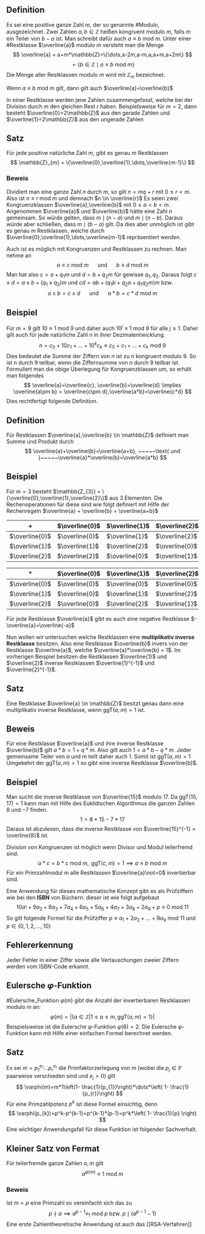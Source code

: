 ## Definition
Es sei eine positive ganze Zahl $m$, der so genannte #Modulo, ausgezeichnet. Zwei Zahlen $a,b \in \mathbb{Z}$ heißen kongruent modulo $m$, falls $m$ ein Teiler von $b-a$ ist. Man schreibt dafür auch $a \equiv b \text{ mod } m$. Unter einer #Restklasse $\overline{a}$ modulo $m$ versteht man die Menge
$$
\overline{a} = a+m*\mathbb{Z}=\{\dots,a-2m,a-m,a,a+m,a+2m\}
$$
$$
= \{b\in\mathbb{Z} \mid a \equiv b \text{ mod } m\}
$$
Die Menge aller Restklassen modulo $m$ wird mit $\mathbb{Z}_{m}$ bezeichnet.

Wenn $a \equiv b \text{ mod }m$ gilt, dann gilt auch $\overline{a}=\overline{b}$

In einer Restklasse werden jene Zahlen zusammengefasst, welche bei der Division durch $m$ den gleichen Rest $r$ haben. Beispielsweise für $m=2$, dann besteht $\overline{0}=2\mathbb{Z}$ aus den gerade Zahlen und $\overline{1}=2\mathbb{Z}$ aus den ungerade Zahlen

## Satz 
Für jede positive natürliche Zahl $m$, gibt es genau $m$ Restklassen
$$
\mathbb{Z}_{m} = \{\overline{0},\overline{1},\dots,\overline{m-1}\}
$$
### Beweis
Dividiert man eine ganze Zahl $n$ durch $m$, so gilt $n=mq+r$ mit $0\leq r<m$.
Also ist $n \equiv r \text{ mod }m$ und demnach $n \in \overline{r}$
Es seien zwei Kongruenzklassen $\overline{a},\overline{b}$ mit $0\leq a<b<m$. Angenommen $\overline{a}$ und $\overline{b}$ hätte eine Zahl $n$ gemeinsam. So würde gelten, dass $m \mid (n-a)$ und $m \mid (n-b)$. Daraus würde aber schließen, dass $m \mid (b-a)$ gilt. Da dies aber unmöglich ist gibt es genau $m$ Restklassen, welche durch $\overline{0},\overline{1},\dots,\overline{m-1}$ repräsentiert werden.

Auch ist es möglich mit Kongruenzen und Restklassen zu rechnen. Man nehme an
$$
a \equiv c \text{ mod }m ~~~~~\text{ und }~~~~~ b \equiv d \text{ mod }m
$$
Man hat also $c=a+q_{1}m$ und $d = b+q_{2}m$ für gewisse $q_{1},q_{2}$. Daraus folgt $c\pm d=a\pm b+(q_{1}\pm q_{2})m$ und $cd = ab + (q_{1}b+q_{2}a+q_{1}q_{2}m)m$ bzw.
$$
a\pm b=c\pm d ~~~~~\text{ und }~~~~~a*b=c*d \text{ mod }m
$$
## Beispiel
Für $m=9$ gilt $10 \equiv 1 \text{ mod }9$ und daher auch $10^j\equiv1 \text{ mod }9$ für alle $j\geq1$. Daher gilt auch für jede natürliche Zahl $n$ in ihrer Dezimalentwicklung.
$$
n = c_{0}+10c_{1}+\dots+10^kc_{k}\equiv c_{0}+c_{1}+\dots+c_{k} \text{ mod }9
$$Dies bedeutet die Summe der Ziffern von $n$ ist zu $n$ kongruent modulo 9. So ist $n$ durch 9 teilbar, wenn die Ziffernsumme von $n$ durch 9 teilbar ist.
Formuliert man die obige Überlegung für Kongruenzklassen um, so erhält man folgendes
$$
\overline{a}=\overline{c}, \overline{b}=\overline{d} \implies \overline{a\pm b} = \overline{c\pm d},\overline{a*b}=\overline{c*d}
$$
Dies rechtfertigt folgende Definition.
## Definition
Für Restklassen $\overline{a},\overline{b} \in \mathbb{Z}$ definiert man Summe und Produkt durch
$$
\overline{a}+\overline{b}=\overline{a+b}, ~~~~~\text{ und }~~~~~\overline{a}*\overline{b}=\overline{a*b}
$$
## Beispiel
Für $m = 3$ besteht $\mathbb{Z_{3}} = \{\overline{0},\overline{1},\overline{2}\}$ aus 3 Elementen. Die Rechenoperationen für diese sind wie folgt definiert mit Hilfe der Rechenregeln $\overline{a} + \overline{b} = \overline{a+b}$

| +              | $\overline{0}$ | $\overline{1}$ | $\overline{2}$ |
| -------------- | -------------- | -------------- | -------------- |
| $\overline{0}$ | $\overline{0}$ | $\overline{1}$ | $\overline{2}$ |
| $\overline{1}$ | $\overline{1}$ | $\overline{2}$ | $\overline{0}$ |
| $\overline{2}$ | $\overline{2}$ | $\overline{0}$ | $\overline{1}$ |

| *              | $\overline{0}$ | $\overline{1}$ | $\overline{2}$ |
| -------------- | -------------- | -------------- | -------------- |
| $\overline{0}$ | $\overline{0}$ | $\overline{0}$ | $\overline{0}$ |
| $\overline{1}$ | $\overline{0}$ | $\overline{1}$ | $\overline{2}$ |
| $\overline{2}$ | $\overline{0}$ | $\overline{2}$ | $\overline{1}$ |
Für jede Restklasse $\overline{a}$ gibt es auch eine negative Restklasse $-\overline{a}=\overline{-a}$

Nun wollen wir untersuchen welche Restklassen eine **multiplikativ inverse Restklasse** besitzen. Also eine Restklasse $\overline{b}$ invers von der Restklasse $\overline{a}$, welche $\overline{a}*\overline{b} = 1$. Im vorherigen Beispiel besitzen die Restklassen $\overline{1}$ und $\overline{2}$  inverse Restklassen $\overline{1}^{-1}$ und $\overline{2}^{-1}$.

## Satz
Eine Restklasse $\overline{a} \in \mathbb{Z}$ besitzt genau dann eine multiplikativ inverse Restklasse, wenn $\text{ggT}(a,m) = 1$ ist.

## Beweis
Für eine Restklasse $\overline{a}$ und ihre inverse Restklasse $\overline{b}$ gilt $a*b=1+q*m$. Also gilt auch $1=a*b-q*m$. Jeder gemeinsame Teiler von $a$ und $m$ teilt daher auch $1$. Somit ist $\text{ggT}(a,m)=1$
Umgekehrt der $\text{ggT}(a,m)=1$ so gibt eine inverse Restklasse $\overline{b}$.

## Beispiel
Man sucht die inverse Restklasse von $\overline{15}$ modulo $17$. Da $\text{ggT}(15,17) = 1$ kann man mit Hilfe des Euklidischen Algorithmus die ganzen Zahlen $8$ und $-7$ finden.
$$
1=8*15-7*17
$$
Daraus ist abzulesen, dass die inverse Restklasse von $\overline{15}^{-1} = \overline{8}$ ist.

Division von Kongruenzen ist möglich wenn Divisor und Modul teilerfremd sind.
$$
a*c=b*c \text{ mod }m, \text{ ggT}(c,m)=1 \implies a \equiv b \text{ mod }m
$$Für ein Primzahlmodul m alle Restklassen $\overline{a}\not=0$ invertierbar sind.

Eine Anwendung für dieses mathematische Konzept gibt es als Prüfziffern wie bei den **ISBN** von Büchern. dieser ist wie folgt aufgebaut
$$
10a_{^1}+9a_{2}+8a_{3}+7a_{4}+6a_{5}+5a_{6}+4a_{7}+3a_{8}+2a_{9}+p \equiv 0 \text{ mod }11
$$
So gilt folgende Formel für die Prüfziffer $p \equiv a_{1}+2a_{2}+\dots+9a_{9} \text{ mod }11$ und $p \in \{0,1,2,\dots,10\}$

## Fehlererkennung
Jeder Fehler in einer Ziffer sowie alle Vertauschungen zweier Ziffern werden vom ISBN-Code erkannt.

## Eulersche $\varphi$-Funktion 
#Eulersche_Funktion $\varphi(m)$ gibt die Anzahl der invertierbaren Restklassen modulo $m$ an:
$$
\varphi(m)=|\{a\in\mathbb{Z}|1\leq a\leq m,\text{ggT}(a,m)=1\}|
$$
Beispielsweise ist die Eulersche $\varphi$-Funktion $\varphi(6)=2$. Die Eulersche $\varphi$-Funktion kann mit Hilfe einer einfachen Formel berechnet werden.

## Satz
Es sei $m=p_{1}^{e_{1}}\dots p_{r}^{e_{r}}$ die Primfaktorzerlegung von $m$ (wobei die $p_{j} \in \mathbb{P}$ paarweise verschieden sind und $e_{j}>0$) gilt
$$
\varphi(m)=m*1\left(1- \frac{1}{p_{1}}\right)*\dots*\left( 1- \frac{1}{p_{r}}\right)
$$
Für eine Primzahlpotenz $p^k$ ist diese Formel einsichtig, denn
$$
\varphi(p_{k})=p^k-p^{k-1}=p^{k-1}*(p-1)=p^k*\left( 1- \frac{1}{p} \right)
$$
Eine wichtiger Anwendungsfall für diese Funktion ist folgender Sachverhalt.
## Kleiner Satz von Fermat
Für teilerfremde ganze Zahlen $a,m$ gilt
$$
a^{\varphi(m)}\equiv1\text{ mod }m
$$
### Beweis
Ist $m=p$ eine Primzahl so vereinfacht sich das zu
$$
p \nmid a \implies a^{p-1}\equiv_{1} \text{ mod }p \text{ bzw. }p \mid(a^{p-1}-1)
$$Eine erste Zahlentheoretische Anwendung ist auch das [[RSA-Verfahren]]